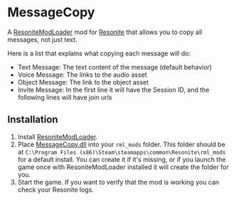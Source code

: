 # MessageCopy

A [ResoniteModLoader](https://github.com/resonite-modding-group/ResoniteModLoader) mod for [Resonite](https://resonite.com/) that allows you to copy all messages, not just text.

Here is a list that explains what copying each message will do:
- Text Message: The text content of the message (default behavior)
- Voice Message: The links to the audio asset
- Object Message: The link to the object asset
- Invite Message: In the first line it will have the Session ID, and the following lines will have join urls

## Installation
1. Install [ResoniteModLoader](https://github.com/resonite-modding-group/ResoniteModLoader).
1. Place [MessageCopy.dll](https://github.com/art0007i/MessageCopy/releases/latest/download/MessageCopy.dll) into your `rml_mods` folder. This folder should be at `C:\Program Files (x86)\Steam\steamapps\common\Resonite\rml_mods` for a default install. You can create it if it's missing, or if you launch the game once with ResoniteModLoader installed it will create the folder for you.
1. Start the game. If you want to verify that the mod is working you can check your Resonite logs.